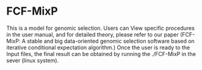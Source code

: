 # FCF-MixP
This is a model for genomic selection.
Users can View specific procedures in the user manual, and for detailed theory, please refer to our paper (FCF-MixP: A stable and big data-oriented genomic selection software based on iterative conditional expectation algorithm.)
Once the user is ready to the Input files, the final result can be obtained by running the ./FCF-MixP in the sever (linux system).

